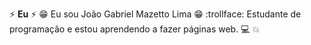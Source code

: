 ⚡ **Eu**  ⚡
:grin: Eu sou João Gabriel Mazetto Lima :grin:
:trollface: Estudante de programação e estou aprendendo a fazer páginas web. :computer: :boom:
